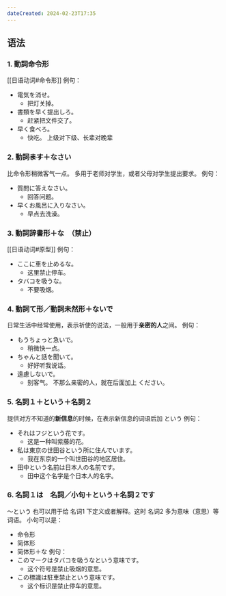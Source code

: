 ```yaml
---
dateCreated: 2024-02-23T17:35
---
```

## 语法
### 1. 動詞命令形
[[日语动词#命令形]]
例句：
- 電気を消せ。
	- 把灯关掉。
- 書類を早く提出しろ。
	- 赶紧把文件交了。
- 早く食べろ。
	- 快吃。
上级对下级、长辈对晚辈
### 2. 動詞~~ます~~＋なさい
比命令形稍微客气一点。
多用于老师对学生，或者父母对学生提出要求。
例句：
- 質問に答えなさい。
	- 回答问题。
- 早くお風呂に入りなさい。
	- 早点去洗澡。
### 3. 動詞辞書形＋な　（禁止）
[[日语动词#原型]]
例句：
- ここに車を止めるな。
	- 这里禁止停车。
- タバコを吸うな。
	- 不要吸烟。
### 4. 動詞て形／動詞未然形＋ないで
日常生活中经常使用，表示祈使的说法，一般用于**亲密的人**之间。
例句：
- もうちょっと急いで。
	- 稍微快一点。
- ちゃんと話を聞いて。
	- 好好听我说话。
- 遠慮しないで。
	- 别客气。
不那么亲密的人，就在后面加上 ください。
### 5. 名詞１＋という＋名詞２
提供对方不知道的**新信息**的时候，在表示新信息的词语后加 という
例句：
- それはフジという花です。
	- 这是一种叫紫藤的花。
- 私は東京の世田谷という所に住んでいます。
	- 我在东京的一个叫世田谷的地区居住。
- 田中という名前は日本人の名前です。
	- 田中这个名字是个日本人的名字。
### 6. 名詞１は　名詞／小句＋という＋名詞２です
～という 也可以用于给 名词1 下定义或者解释。这时 名词2 多为意味（意思）等词语。
小句可以是：
- 命令形
- 简体形
- 简体形＋な
例句：
- このマークはタバコを吸うなという意味です。
	- 这个符号是禁止吸烟的意思。
- この標識は駐車禁止という意味です。
	- 这个标识是禁止停车的意思。